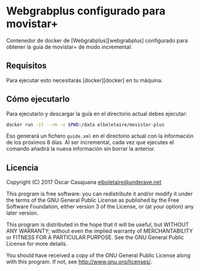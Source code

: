 Webgrabplus configurado para movistar+
======================================

Contenedor de docker de [Webgrabplus][webgrabplus] configurado para obtener la guía de
movistar+ de modo incremental.

Requisitos
----------

Para ejecutar esto necesitarás [docker][docker] en tu máquina.

Cómo ejecutarlo
---------------

Para ejecutarlo y descargar la guía en el directorio actual debes ejecutar:

~~~bash
docker run -it --rm -v $PWD:/data elboletaire/movistar-plus
~~~

Eso generará un fichero `guide.xml` en el directorio actual con la información
de los próximos 8 días. Al ser incremental, cada vez que ejecutes el comando
añadirá la nueva información sin borrar la anterior.

Licencia
--------

Copyright (C) 2017 Òscar Casajuana <elboletaire@underave.net>

This program is free software: you can redistribute it and/or modify
it under the terms of the GNU General Public License as published by
the Free Software Foundation, either version 3 of the License, or
(at your option) any later version.

This program is distributed in the hope that it will be useful,
but WITHOUT ANY WARRANTY; without even the implied warranty of
MERCHANTABILITY or FITNESS FOR A PARTICULAR PURPOSE.  See the
GNU General Public License for more details.

You should have received a copy of the GNU General Public License
along with this program.  If not, see <http://www.gnu.org/licenses/>.
